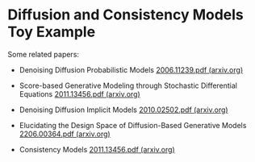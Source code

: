 # Diffusion and Consistency Models Toy Example

Some related papers:

* Denoising Diffusion Probabilistic Models [2006.11239.pdf (arxiv.org)](https://arxiv.org/pdf/2006.11239.pdf)

* Score-based Generative Modeling through Stochastic Differential Equations [2011.13456.pdf (arxiv.org)](https://arxiv.org/pdf/2011.13456.pdf)

* Denoising Diffusion Implicit Models [2010.02502.pdf (arxiv.org)](https://arxiv.org/pdf/2010.02502.pdf)

* Elucidating the Design Space of Diffusion-Based Generative Models [2206.00364.pdf (arxiv.org)](https://arxiv.org/pdf/2206.00364.pdf)

* Consistency Models [2011.13456.pdf (arxiv.org)](https://arxiv.org/pdf/2011.13456.pdf)